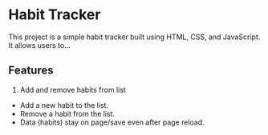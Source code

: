 # Habit Tracker

This project is a simple habit tracker built using HTML, CSS, and JavaScript. It allows users to...

## Features

1. Add and remove habits from list 
- Add a new habit to the list.
- Remove a habit from the list.
- Data  (habits) stay on page/save even after page reload.

